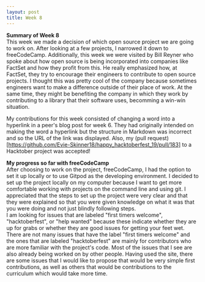 ```yaml
---
layout: post
title: Week 8
---
```


**Summary of Week 8**  
This week we made a decision of which open source project we are going to work on. After looking at a few projects, I narrowed it down to freeCodeCamp. Additionally, this week we were visited by Bill Reyner who spoke about how open source is being incorporated into companies like FactSet and how they profit from this. He really emphasized how, at FactSet, they try to encourage their engineers to contribute to open source projects. I thought this was pretty cool of the company because sometimes engineers want to make a difference outside of their place of work. At the same time, they might be benefiting the company in which they work by contributing to a library that their software uses, becomming a win-win situation.

My contributions for this week consisted of changing a word into a hyperlink in a peer's blog post for week 6. They had originally intended on making the word a hyperlink but the structure in Markdown was incorrect and so the URL of the link was displayed. Also, my (pull request)[https://github.com/Evie-Skinner18/happy_hacktoberfest_19/pull/183] to a Hacktober project was accepted!

**My progress so far with freeCodeCamp**  
After choosing to work on the project, freeCodeCamp, I had the option to set it up locally or to use Gitpod as the developing environment. I decided to set up the project locally on my computer because I want to get more comfortable working with projects on the command line and using git. I appreciated that the steps to set up the project were very clear and that they were explained so that you were given knowledge on what it was that you were doing and not just blindly following steps.  
I am looking for issues that are labeled "first timers welcome", "hacktoberfest", or "help wanted" because these indicate whether they are up for grabs or whether they are good issues for getting your feet wet. There are not many issues that have the label "first timers welcome" and the ones that are labeled "hacktoberfest" are mainly for contributors who are more familiar with the project's code. Most of the issues that I see are also already being worked on by other people. Having used the site, there are some issues that I would like to propose that would be very simple first contributions, as well as others that would be contributions to the curriculum which would take more time.
